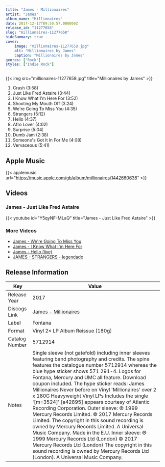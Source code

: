 ```yaml
---
title: "James - Millionaires"
artist: "James"
album_name: "Millionaires"
date: 2017-12-17T09:50:57.000000Z
release_id: "11277658"
slug: "millionaires-11277658"
hideSummary: true
cover:
    image: "millionaires-11277658.jpg"
    alt: "Millionaires by James"
    caption: "Millionaires by James"
genres: ["Rock"]
styles: ["Indie Rock"]
---
```


{{< img src="millionaires-11277658.jpg" title="Millionaires by James" >}}

<!-- section break -->

1. Crash (3:58)
2. Just Like Fred Astaire (3:44)
3. I Know What I'm Here For (3:52)
4. Shooting My Mouth Off (3:24)
5. We're Going To Miss You (4:35)
6. Strangers (5:12)
7. Hello (4:37)
8. Afro Lover (4:02)
9. Surprise (5:04)
10. Dumb Jam (2:38)
11. Someone's Got It In For Me (4:08)
12. Vervaceous (5:41)

<!-- section break -->




## Apple Music
{{< applemusic url="https://music.apple.com/gb/album/millionaires/1442660638" >}}





## Videos
### James - Just Like Fred Astaire
{{< youtube id="Y5qyNF-MLaQ" title="James - Just Like Fred Astaire" >}}<br>

### More Videos

- [James - We're Going To Miss You](https://www.youtube.com/watch?v=tMtgy8Xt5O4)
- [James - I Know What I'm Here For](https://www.youtube.com/watch?v=htbQ_FY8EeQ)
- [James - Hello (live)](https://www.youtube.com/watch?v=hhOHnCqpmCg)
- [JAMES - STRANGERS - legendado](https://www.youtube.com/watch?v=XYlcPuru_wU)


## Release Information
|  Key           | Value                                                |
| ---------------| ---------------------------------------------------- |
| Release Year   | 2017                                   |
| Discogs Link   | [James - Millionaires](https://www.discogs.com/release/11277658-James-Millionaires) |
| Label          | Fontana |
| Format         | Vinyl 2× LP Album Reissue (180g) |
| Catalog Number | 5712914 |
| Notes | Single sleeve (not gatefold) including inner sleeves featuring band photography and credits. The spine features the catalogue number 5712914 whereas the blue hype sticker shows 571 291-4. Logos for Fontana, Mercury and UMC all feature. Download coupon included.  The hype sticker reads:  James Millionaires Never before on Vinyl 'Millionaires' over 2 x 180G Heavyweight Vinyl LPs Includes the single '[m=3524]'  [a42895] appears courtesy of Atlantic Recording Corporation.  Outer sleeve: ℗ 1999 Mercury Records Limited. © 2017 Mercury Records Limited. The copyright in this sound recording is owned by Mercury Records Limited. A Universal Music Company. Made in the E.U.  Inner sleeve: ℗ 1999 Mercury Records Ltd (London) © 2017 Mercury Records Ltd (London) The copyright in this sound recording is owned by Mercury Records Ltd (London). A Universal Music Company. |